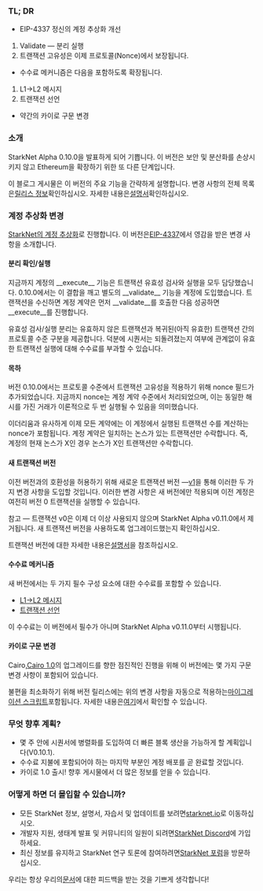 ### TL; DR

* EIP-4337 정신의 계정 추상화 개선

1. Validate — 분리 실행
2. 트랜잭션 고유성은 이제 프로토콜(Nonce)에서 보장됩니다.

* 수수료 메커니즘은 다음을 포함하도록 확장됩니다.

1. L1→L2 메시지
2. 트랜잭션 선언

* 약간의 카이로 구문 변경

### 소개

StarkNet Alpha 0.10.0을 발표하게 되어 기쁩니다. 이 버전은 보안 및 분산화를 손상시키지 않고 Ethereum을 확장하기 위한 또 다른 단계입니다.

이 블로그 게시물은 이 버전의 주요 기능을 간략하게 설명합니다. 변경 사항의 전체 목록은[릴리스 정보](https://github.com/starkware-libs/cairo-lang/releases)확인하십시오. 자세한 내용은[설명서](https://docs.starknet.io/)확인하십시오.

### 계정 추상화 변경

[StarkNet의 계정 추상화](https://community.starknet.io/t/starknet-account-abstraction-model-part-1/781)로 진행합니다. 이 버전은[EIP-4337](https://eips.ethereum.org/EIPS/eip-4337)에서 영감을 받은 변경 사항을 소개합니다.

#### 분리 확인/실행

지금까지 계정의 \_\_execute\_\_ 기능은 트랜잭션 유효성 검사와 실행을 모두 담당했습니다. 0.10.0에서는 이 결합을 깨고 별도의 \_\_validate\_\_ 기능을 계정에 도입했습니다. 트랜잭션을 수신하면 계정 계약은 먼저 \_\_validate\_\_를 호출한 다음 성공하면 \_\_execute\_\_를 진행합니다.

유효성 검사/실행 분리는 유효하지 않은 트랜잭션과 복귀된(아직 유효한) 트랜잭션 간의 프로토콜 수준 구분을 제공합니다. 덕분에 시퀀서는 되돌려졌는지 여부에 관계없이 유효한 트랜잭션 실행에 대해 수수료를 부과할 수 있습니다.

#### 목하

버전 0.10.0에서는 프로토콜 수준에서 트랜잭션 고유성을 적용하기 위해 nonce 필드가 추가되었습니다. 지금까지 nonce는 계정 계약 수준에서 처리되었으며, 이는 동일한 해시를 가진 거래가 이론적으로 두 번 실행될 수 있음을 의미했습니다.

이더리움과 유사하게 이제 모든 계약에는 이 계정에서 실행된 트랜잭션 수를 계산하는 nonce가 포함됩니다. 계정 계약은 일치하는 논스가 있는 트랜잭션만 수락합니다. 즉, 계정의 현재 논스가 X인 경우 논스가 X인 트랜잭션만 수락합니다.

#### 새 트랜잭션 버전

이전 버전과의 호환성을 허용하기 위해 새로운 트랜잭션 버전 —[v1](https://docs.starknet.io/docs/Blocks/transactions/#invoke-transaction-version-1%5C)을 통해 이러한 두 가지 변경 사항을 도입할 것입니다. 이러한 변경 사항은 새 버전에만 적용되며 이전 계정은 여전히 버전 0 트랜잭션을 실행할 수 있습니다.

참고 — 트랜잭션 v0은 이제 더 이상 사용되지 않으며 StarkNet Alpha v0.11.0에서 제거됩니다. 새 트랜잭션 버전을 사용하도록 업그레이드했는지 확인하십시오.

트랜잭션 버전에 대한 자세한 내용은[설명서](https://docs.starknet.io/docs/Blocks/transactions/#invoke-transaction-version-1%5C)을 참조하십시오.

#### 수수료 메커니즘

새 버전에서는 두 가지 필수 구성 요소에 대한 수수료를 포함할 수 있습니다.

* [L1→L2 메시지](https://docs.starknet.io/docs/L1-L2%20Communication/messaging-mechanism#l1--l2-message-fees)
* [트랜잭션 선언](https://docs.starknet.io/docs/Blocks/transactions#declare-transaction)

이 수수료는 이 버전에서 필수가 아니며 StarkNet Alpha v0.11.0부터 시행됩니다.

#### 카이로 구문 변경

Cairo,[Cairo 1.0](https://www.youtube.com/watch?v=Ny4Rv6ztINU)의 업그레이드를 향한 점진적인 진행을 위해 이 버전에는 몇 가지 구문 변경 사항이 포함되어 있습니다.

불편을 최소화하기 위해 버전 릴리스에는 위의 변경 사항을 자동으로 적용하는[마이그레이션 스크립트](https://www.youtube.com/watch?v=kXs59zaQrsc)포함됩니다. 자세한 내용은[여기](https://github.com/starkware-libs/cairo-lang/releases)에서 확인할 수 있습니다.

### 무엇 향후 계획?

* 몇 주 안에 시퀀서에 병렬화를 도입하여 더 빠른 블록 생산을 가능하게 할 계획입니다(V0.10.1).
* 수수료 지불에 포함되어야 하는 마지막 부분인 계정 배포를 곧 완료할 것입니다.
* 카이로 1.0 출시! 향후 게시물에서 더 많은 정보를 얻을 수 있습니다.

### 어떻게 하면 더 몰입할 수 있습니까?

* 모든 StarkNet 정보, 설명서, 자습서 및 업데이트를 보려면[starknet.io](https://starknet.io/)로 이동하십시오.
* 개발자 지원, 생태계 발표 및 커뮤니티의 일원이 되려면[StarkNet Discord](http://starknet.io/discord)에 가입하세요.
* 최신 정보를 유지하고 StarkNet 연구 토론에 참여하려면[StarkNet 포럼](http://community.starknet.io/)을 방문하십시오.

우리는 항상 우리의[문서](https://docs.starknet.io/)에 대한 피드백을 받는 것을 기쁘게 생각합니다!